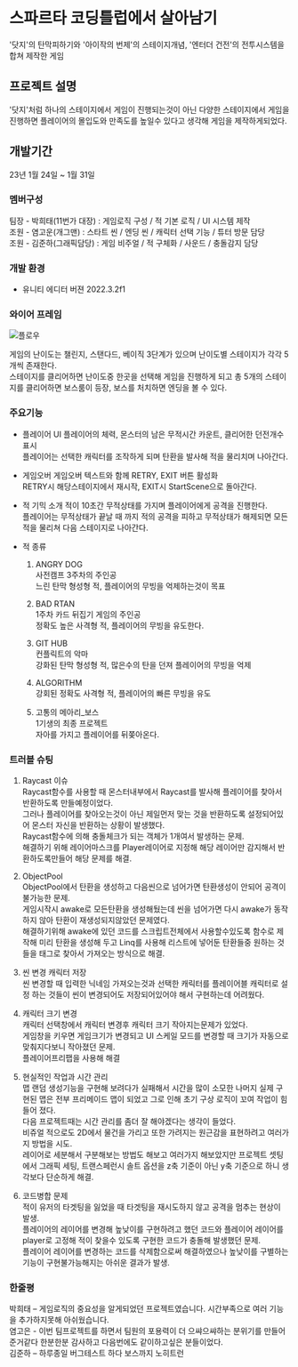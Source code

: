 # 스파르타 코딩틀럽에서 살아남기
'닷지'의 탄막피하기와 '아이작의 번제'의 스테이지개념, '엔터더 건전'의 전투시스템을 합쳐 제작한 게임

## 프로젝트 설명
'닷지'처럼 하나의 스테이지에서 게임이 진행되는것이 아닌 다양한 스테이지에서 게임을 진행하면 플레이어의 몰입도와 만족도를 높일수 있다고 생각해 게임을 제작하게되었다.

## 개발기간
23년 1월 24일 ~ 1월 31일

### 멤버구성
팀장 - 박희태(11번가 대장) : 게임로직 구성 / 적 기본 로직 / UI 시스템 제작<br/>
조원 - 염고운(개그맨)      : 스타트 씬 / 엔딩 씬 / 캐릭터 선택 기능 / 튜터 방문 담당<br/>
조원 - 김준하(그래픽담당)   : 게임 비주얼 / 적 구체화 / 사운드 / 충돌감지 담당<br/>

### 개발 환경
* 유니티 에디터 버젼 2022.3.2f1

### 와이어 프레임
![플로우](https://github.com/PHT97/SurviveSpartaClub/assets/101238896/8f2600c1-b695-4bcb-a502-9e8aeead9d55)

게임의 난이도는 챌린지, 스탠다드, 베이직 3단계가 있으며 난이도별 스테이지가 각각 5개씩 존재한다.<br/>
스테이지를 클리어하면 난이도중 한곳을 선택해 게임을 진행하게 되고 총 5개의 스테이지를 클리어하면 보스룸이 등장, 보스를 처치하면 엔딩을 볼 수 있다.<br/>

### 주요기능
* 플레이어 UI
플레이어의 체력, 몬스터의 남은 무적시간 카운트, 클리어한 던전개수 표시<br/>
플레이어는 선택한 캐릭터를 조작하게 되며 탄환을 발사해 적을 물리치며 나아간다.<br/>

* 게임오버
게임오버 텍스트와 함께 RETRY, EXIT 버튼 활성화<br/>
RETRY시 해당스테이지에서 재시작, EXIT시 StartScene으로 돌아간다.

* 적 기믹 소개
적이 10초간 무적상태를 가지며 플레이어에게 공격을 진행한다.<br/>
플레이어는 무적상태가 끝날 때 까지 적의 공격을 피하고 무적상태가 해제되면 모든 적을 물리쳐 다음 스테이지로 나아간다.

* 적 종류<br/>
  1. ANGRY DOG<br/>
  사전캠프 3주차의 주인공<br/>
  느린 탄막 형성형 적, 플레이어의 무빙을 억제하는것이 목표

  2. BAD RTAN<br/>
  1주차 카드 뒤집기 게임의 주인공<br/>
  정확도 높은 사격형 적, 플레이어의 무빙을 유도한다.

  3. GIT HUB<br/>
  컨플릭트의 악마<br/>
  강화된 탄막 형성형 적, 많은수의 탄을 던져 플레이어의 무빙을 억제

  4. ALGORITHM<br/>
  강회된 정확도 사격형 적, 플레이어의 빠른 무빙을 유도

  5. 고통의 메아리_보스<br/>
  1기생의 최종 프로젝트<br/>
  자아를 가지고 플레이어를 뒤쫒아온다.

### 트러블 슈팅
1. Raycast 이슈<br/>
Raycast함수를 사용할 때 몬스터내부에서 Raycast를 발사해 플레이어를 찾아서 반환하도록 만들예정이었다.<br/>
그러나 플레이어를 찾아오는것이 아닌 제일먼저 맞는 것을 반환하도록 설정되어있어 몬스터 자신을 반환하는 상황이 발생했다.<br/>
Raycast함수에 의해 충돌체크가 되는 객체가 1개여서 발생하는 문제.<br/>
해결하기 위해 레이어마스크를 Player레이어로 지정해 해당 레이어만 감지해서 반환하도록만들어 해당 문제를 해결.

2. ObjectPool<br/>
ObjectPool에서 탄환을 생성하고 다음씬으로 넘어가면 탄환생성이 안되어 공격이 불가능한 문제.<br/>
게임시작시 awake로 모든탄환을 생성해뒀는데 씬을 넘어가면 다시 awake가 동작하지 않아 탄환이 재생성되지않았던 문제였다.<br/>
해결하기위해 awake에 있던 코드를 스크립트전체에서 사용할수있도록 함수로 제작해 미리 탄환을 생성해 두고 Linq를 사용해 리스트에 넣어둔 탄환들중 원하는 것들을 태그로 찾아서 가져오는 방식으로 해결.

3. 씬 변경 캐릭터 저장<br/>
씬 변경할 때 입력한 닉네임 가져오는것과 선택한 캐릭터를 플레이어블 캐릭터로 설정 하는 것들이 씬이 변경되어도 저장되어있어야 해서 구현하는데 어려웠다.

4. 캐릭터 크기 변경<br/>
캐릭터 선택창에서 캐릭터 변경후 캐릭터 크기 작아지는문제가 있었다.<br/>
게임창을 키우면 게임크기가 변경되고 UI 스케일 모드를 변경할 때 크기가 자동으로 맞춰지다보니 작아졌던 문제.<br/>
플레이어프리팹을 사용해 해결

5. 현실적인 작업과 시간 관리<br/>
맵 랜덤 생성기능을 구현해 보려다가 실패해서 시간을 많이 소모한 나머지 실제 구현된 맵은 전부 프리메이드 맵이 되었고 그로 인해 초기 구상 로직이 꼬여 작업이 힘들어 졌다.<br/>
다음 프로젝트때는 시간 관리를 좀더 잘 해야겠다는 생각이 들었다. <br/>
비쥬얼 적으로도 2D에서 물건을 가리고 또한 가려지는 원근감을 표현하려고 여러가지 방법을 시도.<br/>
레이어로 세분해서 구분해보는 방법도 해보고 여러가지 해보았지만 프로젝트 셋팅에서 그래픽 세팅, 트랜스페런시 솔트 옵션을 z축 기준이 아닌 y축 기준으로 하니 생각보다 단순하게 해결.

 6. 코드병합 문제<br/>
적이 유저의 타겟팅을 잃었을 때 타겟팅을 재시도하지 않고 공격을 멈추는 현상이 발생.<br/>
플레이어의 레이어를 변경해 높낮이를 구현하려고 했던 코드와 플레이어 레이어를 player로 고정해 적이 찾을수 있도록 구현한 코드가 충돌해 발생했던 문제.<br/>
플레이어 레이어를 변경하는 코드를 삭제함으로써 해결하였으나 높낮이를 구별하는 기능이 구현불가능해지는 아쉬운 결과가 발생.

### 한줄평<br/>
박희태 – 게임로직의 중요성을 알게되었던 프로젝트였습니다. 시간부족으로 여러 기능을 추가하지못해 아쉬웠습니다.<br/>
염고은 - 이번 팀프로젝트를 하면서 팀원의 포용력이 더 으쌰으쌰하는 분위기를 만들어준거같다 한분한분 감사하고 다음번에도 같이하고싶은 분들이었다.<br/>
김준하 – 하루종일 버그테스트 하다 보스까지 노히트런
